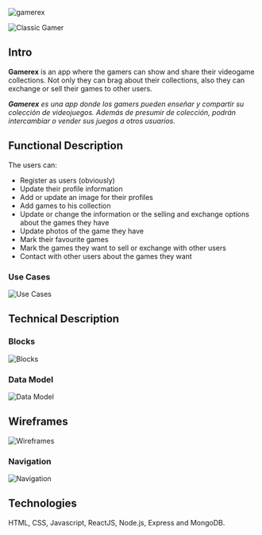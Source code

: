 ![gamerex](img/logo.png)

![Classic Gamer](https://media.giphy.com/media/xTiTnwgQ8Wjs1sUB4k/giphy.gif)

## Intro

**Gamerex** is an app where the gamers can show and share their videogame collections. Not only they can brag about their collections, also they can exchange or sell their games to other users. 

***Gamerex** es una app donde los gamers pueden enseñar y compartir su colección de videojuegos. Además de presumir de colección, podrán intercambiar o vender sus juegos a otros usuarios.*

## Functional Description

The users can:
- Register as users (obviously)
- Update their profile information
- Add or update an image for their profiles
- Add games to his collection
- Update or change the information or the selling and exchange options about the games they have
- Update photos of the game they have
- Mark their favourite games
- Mark the games they want to sell or exchange with other users
- Contact with other users about the games they want

### Use Cases

![Use Cases](img/use-cases.png)

## Technical Description

### Blocks

![Blocks](img/blocks.png)

### Data Model

![Data Model](img/data-model.png)

## Wireframes

![Wireframes](wireframes/wireframes.png)

### Navigation

![Navigation](wireframes/navigation.png)

## Technologies

HTML, CSS, Javascript, ReactJS, Node.js, Express and MongoDB.